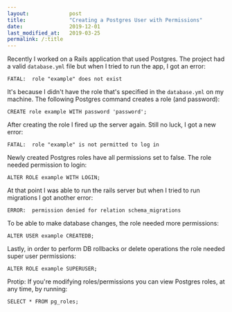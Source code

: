 ```yaml
---
layout:             post
title:              "Creating a Postgres User with Permissions"
date:               2019-12-01 
last_modified_at:   2019-03-25 
permalink: /:title
---
```


Recently I worked on a Rails application that used Postgres. The project had a valid `database.yml` file but when I tried to run the app, I got an error:

```
FATAL:  role "example" does not exist
```

It's because I didn't have the role that's specified in the `database.yml` on my machine. The following Postgres command creates a role (and password):

```
CREATE role example WITH password 'password';
```

After creating the role I fired up the server again. Still no luck, I got a new error:

```
FATAL:  role "example" is not permitted to log in
```

Newly created Postgres roles have all permissions set to false. The role needed permission to login:

```
ALTER ROLE example WITH LOGIN;
```

At that point I was able to run the rails server but when I tried to run migrations I got another error:

```
ERROR:  permission denied for relation schema_migrations
```

To be able to make database changes, the role needed more permissions:

```
ALTER USER example CREATEDB;
```

Lastly, in order to perform DB rollbacks or delete operations the role needed super user permissions:

```
ALTER ROLE example SUPERUSER;
```

Protip: If you're modifying roles/permissions you can view Postgres roles, at any time, by running:

```
SELECT * FROM pg_roles;
```
